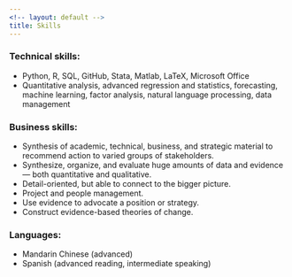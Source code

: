 ```yaml
---
<!-- layout: default -->
title: Skills
---
```


### Technical skills:
  - Python, R, SQL, GitHub, Stata, Matlab, LaTeX, Microsoft Office
  - Quantitative analysis, advanced regression and statistics, forecasting, machine learning, factor analysis, natural language processing, data management

### Business skills:
  - Synthesis of academic, technical, business, and strategic material to recommend action to varied groups of stakeholders.
  - Synthesize, organize, and evaluate huge amounts of data and evidence — both quantitative and qualitative.
  - Detail-oriented, but able to connect to the bigger picture.
  - Project and people management.
  - Use evidence to advocate a position or strategy.
  - Construct evidence-based theories of change.

### Languages:
  - Mandarin Chinese (advanced)
  - Spanish (advanced reading, intermediate speaking)
